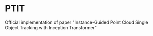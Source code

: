 # PTIT
Official implementation of paper "Instance-Guided Point Cloud Single Object Tracking with Inception Transformer" 
